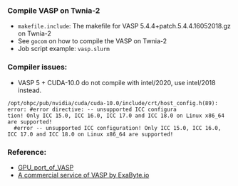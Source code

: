 ### Compile VASP on Twnia-2

* ```makefile.include```: The makefile for VASP 5.4.4+patch.5.4.4.16052018.gz on Twnia-2
* See ```gocom``` on how to compile the VASP on Twnia-2
* Job script example: ```vasp.slurm```


### Compiler issues:
* VASP 5 + CUDA-10.0 do not compile with intel/2020, use intel/2018 instead. 
```
/opt/ohpc/pub/nvidia/cuda/cuda-10.0/include/crt/host_config.h(89): error: #error directive: -- unsupported ICC configura
tion! Only ICC 15.0, ICC 16.0, ICC 17.0 and ICC 18.0 on Linux x86_64 are supported!
  #error -- unsupported ICC configuration! Only ICC 15.0, ICC 16.0, ICC 17.0 and ICC 18.0 on Linux x86_64 are supported!
```



### Reference:
* [GPU_port_of_VASP](https://www.vasp.at/wiki/index.php/GPU_port_of_VASP)
* [A commercial service of VASP by ExaByte.io](https://docs.exabyte.io/tutorials/dft/electronic/overview/)




